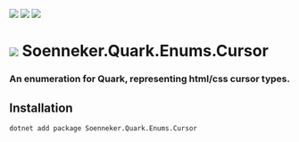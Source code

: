 ﻿[![](https://img.shields.io/nuget/v/soenneker.quark.enums.cursor.svg?style=for-the-badge)](https://www.nuget.org/packages/soenneker.quark.enums.cursor/)
[![](https://img.shields.io/github/actions/workflow/status/soenneker/soenneker.quark.enums.cursor/publish-package.yml?style=for-the-badge)](https://github.com/soenneker/soenneker.quark.enums.cursor/actions/workflows/publish-package.yml)
[![](https://img.shields.io/nuget/dt/soenneker.quark.enums.cursor.svg?style=for-the-badge)](https://www.nuget.org/packages/soenneker.quark.enums.cursor/)


# ![](https://user-images.githubusercontent.com/4441470/224455560-91ed3ee7-f510-4041-a8d2-3fc093025112.png) Soenneker.Quark.Enums.Cursor
### An enumeration for Quark, representing html/css cursor types.

## Installation

```
dotnet add package Soenneker.Quark.Enums.Cursor
```
